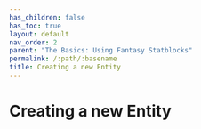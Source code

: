 ```yaml
---
has_children: false
has_toc: true
layout: default
nav_order: 2
parent: "The Basics: Using Fantasy Statblocks"
permalink: /:path/:basename
title: Creating a new Entity
---
```


# Creating a new Entity